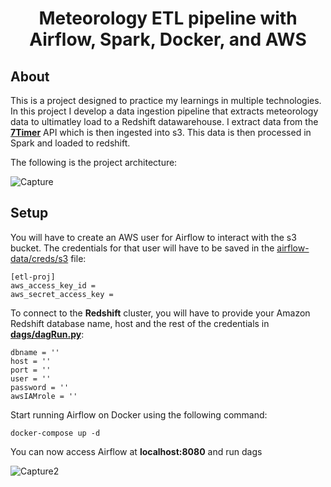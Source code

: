 
<h1 align="center">Meteorology ETL pipeline with Airflow, Spark, Docker, and AWS </h1>

## About

This is a project designed to practice my learnings in multiple technologies. In this project I develop a data ingestion pipeline that extracts meteorology data to ultimatley load to a Redshift datawarehouse. I extract data from the [**7Timer**](http://www.7timer.info/doc.php) API which is then ingested into s3. This data is then processed in Spark and loaded to redshift. 

The following is the project architecture:

![Capture](https://user-images.githubusercontent.com/28849195/186055102-50702601-c81f-483c-9bfb-f5cb34498d31.PNG)


## Setup

You will have to create an AWS user for Airflow to interact with the s3 bucket.
The credentials for that user will have to be saved in the [airflow-data/creds/s3](https://github.com/QuinnCummings/Meteorology-ETL_Airflow-Spark-Docker-AWS/tree/main/airflow-data/creds) file:

    [etl-proj]
    aws_access_key_id = 
    aws_secret_access_key = 

To connect to the **Redshift** cluster, you will have to provide your Amazon Redshift database name, host and the rest of the credentials in [**dags/dagRun.py**](https://github.com/QuinnCummings/Meteorology-ETL_Airflow-Spark-Docker-AWS/blob/main/dags/dagRun.py):
    
    dbname = ''
    host = ''
    port = ''
    user = ''
    password = ''
    awsIAMrole = ''
    
Start running Airflow on Docker using the following command:

    docker-compose up -d

You can now access Airflow at **localhost:8080** and run dags

![Capture2](https://user-images.githubusercontent.com/28849195/186057805-605c5959-e726-4170-9773-2c0baf006a58.PNG)
